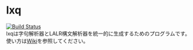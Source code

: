 # lxq
[![Build Status](https://travis-ci.org/marionette-of-u/lxq.svg?branch=master)](https://travis-ci.org/marionette-of-u/lxq)  
lxqは字句解析器とLALR構文解析器を統一的に生成するためのプログラムです。 
使い方は[Wiki](https://github.com/marionette-of-u/lxq/wiki)を参照してください。  
